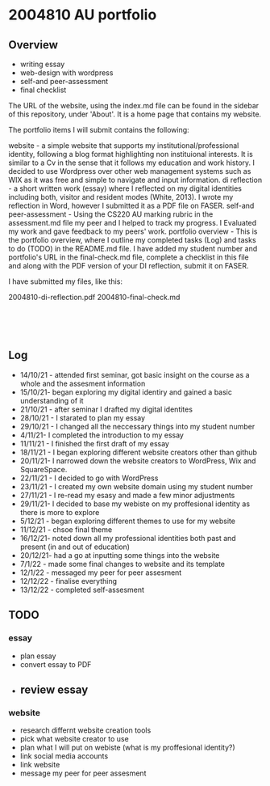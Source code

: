 # 2004810 AU portfolio
## Overview

- writing essay
- web-design with wordpress
- self-and peer-assessment
- final checklist 
 
 The URL of the website, using the index.md file can be found in the sidebar of this repository, under 'About'. It is a home page that contains my website.

The portfolio items I will submit contains the following:

website - a simple website that supports my institutional/professional identity, following a blog format highlighting non instituional interests. It is similar to a Cv in the sense that it follows my education and work history. I  decided to use Wordpress over other web management systems such as WIX as it was free and simple to navigate and input information. 
di reflection - a short written work (essay) where I reflected on my digital identities including both, visitor and resident modes (White, 2013). I wrote my reflection in Word, however I submitted it as a PDF file on FASER.
self-and peer-assessment - Using the CS220 AU marking rubric in the assessment.md file my peer and I helped to track my progress. I Evaluated my work and gave feedback to my peers' work.
portfolio overview - This is the portfolio overview, where I outline my completed tasks (Log) and tasks to do (TODO) in the README.md file.
I have added my student number and portfolio's URL in the final-check.md file, complete a checklist in this file and along with the PDF version of your DI reflection, submit it on FASER.

I have submitted my files, like this:

2004810-di-reflection.pdf
2004810-final-check.md


<br>



<br> 


<br>

## Log
- 14/10/21 - attended first seminar, got basic insight on the course as a whole and the assesment information
- 15/10/21- began exploring my digital identiry and gained a basic understanding of it
- 21/10/21 - after seminar I drafted my digital identites 
- 28/10/21 - I starated to plan my essay
- 29/10/21 - I changed all the neccessary things into my student number
- 4/11/21- I completed the introduction to my essay
- 11/11/21 - I finished the first draft of my essay
- 18/11/21 - I began exploring different website creators other than github
- 20/11/21- I narrowed down the website creators to WordPress, Wix and SquareSpace.
- 22/11/21 - I decided to go with WordPress
- 23/11/21 - I created my own website domain using my student number
- 27/11/21 - I re-read my esasy and made a few minor adjustments 
- 29/11/21- I decided to base my webiste on my proffesional identity as there is more to explore
- 5/12/21 - began exploring different themes to use for my website
- 11/12/21 - chsoe final theme
- 16/12/21- noted down all my professional identities both past and present (in and out of education)
- 20/12/21- had a go at inputting some things into the website
- 7/1/22 - made some final changes to website and its template
- 12/1/22 - messaged my peer for peer assesment
- 12/12/22 - finalise everything 
- 13/12/22 - completed self-assesment 

## TODO
### essay
- plan essay
- convert essay to PDF 
- review essay
    - 
### website
- research differnt website creation tools 
- pick what website creator to use
- plan what I will put on webiste (what is my proffesional identity?)
- link social media accounts 
- link website 
- message my peer for peer assesment 
<br>

